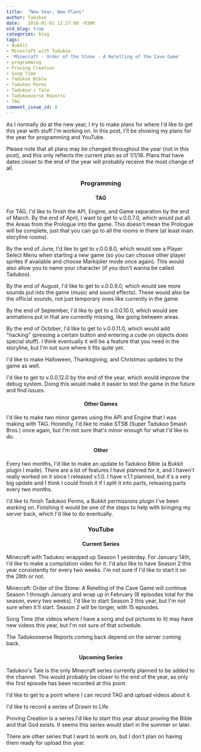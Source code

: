 ```yaml
---
title:  "New Year, New Plans"
author: Tadukoo
date:   2016-01-01 12:27:00 -0300
old_blog: true
categories: blog
tags:
- Bukkit
- Minecraft with Tadukoo
- 'Minecraft - Order of the Stone - A Retelling of the Cave Game'
- programming
- Proving Creation
- Song Time
- Tadukoo Bible
- Tadukoo Perms
- Tadukoo's Tale
- Tadukooverse Reports
- TAG
comment_issue_id: 9
---
```

As I normally do at the new year, I try to make plans for where I'd like to get this year with stuff I'm working on. In this post, I'll be showing my plans 
for the year for programming and YouTube.

Please note that all plans may be changed throughout the year (not in this post), and this only reflects the current plan as of 1/1/16. Plans that have dates 
closer to the end of the year will probably receive the most change of all.

<center><h3>Programming</h3></center>
<center><h4>TAG</h4></center>
For TAG, I'd like to finish the API, Engine, and Game separation by the end of March. By the end of April, I want to get to v.0.0.7.0, which would put all 
the Areas from the Prologue into the game. This doesn't mean the Prologue will be complete, just that you can go to all the rooms in there (at least main 
storyline rooms).

By the end of June, I'd like to get to v.0.0.8.0, which would see a Player Select Menu when starting a new game (so you can choose other player sprites if 
available and choose Markiplier mode once again). This would also allow you to name your character (if you don't wanna be called Tadukoo).

By the end of August, I'd like to get to v.0.0.9.0, which would see more sounds put into the game (music and sound effects). These would also be the official 
sounds, not just temporary ones like currently in the game.

By the end of September, I'd like to get to v.0.0.10.0, which would see animations put in that are currently missing, like going between areas.

By the end of October, I'd like to get to v.0.0.11.0, which would add "hacking" (pressing a certain button and entering a code on objects does special stuff). 
I think eventually it will be a feature that you need in the storyline, but I'm not sure where it fits quite yet.

I'd like to make Halloween, Thanksgiving, and Christmas updates to the game as well.

I'd like to get to v.0.0.12.0 by the end of the year, which would improve the debug system. Doing this would make it easier to test the game in the future 
and find issues.

<center><h4>Other Games</h4></center>
I'd like to make two minor games using the API and Engine that I was making with TAG. Honestly, I'd like to make STSB (Super Tadukoo Smash Bros.) once 
again, but I'm not sure that's minor enough for what I'd like to do.

<center><h4>Other</h4></center>
Every two months, I'd like to make an update to Tadukoo Bible (a Bukkit plugin I made). There are a lot of features I have planned for it, and I haven't 
really worked on it since I released v.1.0. I have v.1.1 planned, but it's a very big update and I think I could finish it if I split it into parts, 
releasing parts every two months.

I'd like to finish Tadukoo Perms, a Bukkit permissions plugin I've been working on. Finishing it would be one of the steps to help with bringing my server 
back, which I'd like to do eventually.

<center><h3>YouTube</h3></center>
<center><h4>Current Series</h4></center>
Minecraft with Tadukoo wrapped up Season 1 yesterday. For January 14th, I'd like to make a compilation video for it. I'd also like to have Season 2 this 
year consistently for every two weeks. I'm not sure if I'd like to start it on the 28th or not.

Minecraft: Order of the Stone: A Retelling of the Cave Game will continue Season 1 through January and wrap up in February (8 episodes total for the season, 
every two weeks). I'd like to start Season 2 this year, but I'm not sure when it'll start. Season 2 will be longer, with 15 episodes.

Song Time (the videos where I have a song and put pictures to it) may have new videos this year, but I'm not sure of that schedule.

The Tadukooverse Reports coming back depend on the server coming back.

<center><h4>Upcoming Series</h4></center>
Tadukoo's Tale is the only Minecraft series currently planned to be added to the channel. This would probably be closer to the end of the year, as only the 
first episode has been recorded at this point.

I'd like to get to a point where I can record TAG and upload videos about it.

I'd like to record a series of Drawn to Life.

Proving Creation is a series I'd like to start this year about proving the Bible and that God exists. It seems this series would start in the summer or later.

There are other series that I want to work on, but I don't plan on having them ready for upload this year.
